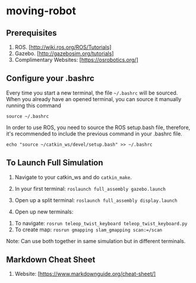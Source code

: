 # moving-robot

## Prerequisites

1. ROS. [http://wiki.ros.org/ROS/Tutorials]
2. Gazebo. [http://gazebosim.org/tutorials]
3. Complimentary Websites: [https://osrobotics.org/]

## Configure your .bashrc
Every time you start a new terminal, the file `~/.bashrc` will be sourced. When you already have an opened terminal, you can source it manually running this command

`source ~/.bashrc`

In order to use ROS, you need to source the ROS setup.bash file, therefore, it's recommended to include the previous command in your .bashrc file.

`echo "source ~/catkin_ws/devel/setup.bash" >> ~/.bashrc`

## To Launch Full Simulation

1) Navigate to your catkin_ws and do `catkin_make`.

2) In your first terminal: `roslaunch full_assembly gazebo.launch`

3) Open up a split terminal: `roslaunch full_assembly display.launch`

4) Open up new terminals:
  1. To navigate: `rosrun teleop_twist_keyboard teleop_twist_keyboard.py`
  2. To create map: `rosrun gmapping slam_gmapping scan:=/scan`

  Note: Can use both together in same simulation but in different terminals.

## Markdown Cheat Sheet

1. Website: [https://www.markdownguide.org/cheat-sheet/]
